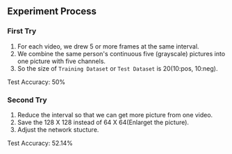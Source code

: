 ## Experiment Process

### First Try

1. For each video, we drew 5 or more frames at the same interval. 
2. We combine the same person's continuous five (grayscale) pictures into one picture with five channels.
3. So the size of `Training Dataset` or `Test Dataset` is 20(10:pos, 10:neg).

Test Accuracy: 50%

### Second Try

1. Reduce the interval so that we can get more picture from one video.
2. Save the 128 X 128 instead of 64 X 64(Enlarget the picture).
3. Adjust the network stucture.

Test Accuracy: 52.14%